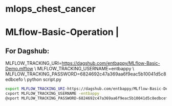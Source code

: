 # mlops_chest_cancer

# MLflow-Basic-Operation |

## For Dagshub: 
MLFLOW_TRACKING_URI=https://dagshub.com/entbappy/MLflow-Basic-Demo.mlflow \ 
MLFLOW_TRACKING_USERNAME=entbappy \ 
MLFLOW_TRACKING_PASSWORD=6824692c47a369aa6f9eac5b10041d5c8edbcefo \ 
python script.py


```bash 
export MLFLOW_TRACKING_URI-https://dagshub.com/entbappy/MLflow-Basic-Demo.mlflow 
cxport MLFLOW_TRACKING_USERNAME -entbappy 
@xport MLFLOW_TRACKING_PASSWORD-6824692c47a369aa6f9eac5b10041d5c8edbcefo 
 ```

